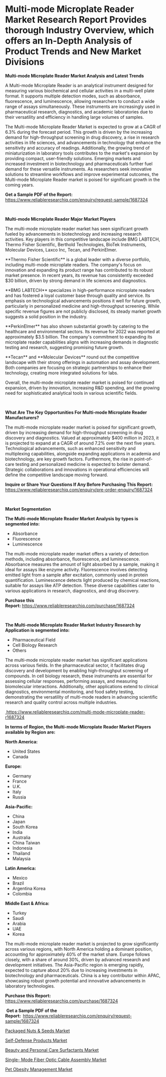 <p><h1>Multi-mode Microplate Reader Market Research Report Provides thorough Industry Overview, which offers an In-Depth Analysis of Product Trends and New Market Divisions</h1></p><p><strong>Multi-mode Microplate Reader Market Analysis and Latest Trends</strong></p>
<p><p>A Multi-mode Microplate Reader is an analytical instrument designed for measuring various biochemical and cellular activities in a multi-well plate format. It supports multiple detection modes, such as absorbance, fluorescence, and luminescence, allowing researchers to conduct a wide range of assays simultaneously. These instruments are increasingly used in pharmaceutical research, diagnostics, and academic laboratories due to their versatility and efficiency in handling large volumes of samples.</p><p>The Multi-mode Microplate Reader Market is expected to grow at a CAGR of 6.3% during the forecast period. This growth is driven by the increasing demand for high-throughput screening in drug discovery, a rise in research activities in life sciences, and advancements in technology that enhance the sensitivity and accuracy of readings. Additionally, the growing trend of miniaturization in laboratory tools contributes to the market's expansion by providing compact, user-friendly solutions. Emerging markets and increased investment in biotechnology and pharmaceuticals further fuel demand for these versatile instruments. As researchers seek innovative solutions to streamline workflows and improve experimental outcomes, the Multi-mode Microplate Reader market is poised for significant growth in the coming years.</p></p>
<p><strong>Get a Sample PDF of the Report:&nbsp;</strong> <a href="https://www.reliableresearchiq.com/enquiry/request-sample/1687324?utm_campaign=1499&utm_medium=2&utm_source=Github&utm_content=ia&utm_term=16102024&utm_id=multi-mode-microplate-reader">https://www.reliableresearchiq.com/enquiry/request-sample/1687324</a></p>
<p>&nbsp;</p>
<p><strong>Multi-mode Microplate Reader Major Market Players</strong></p>
<p><p>The multi-mode microplate reader market has seen significant growth fueled by advancements in biotechnology and increasing research activities. Key players in this competitive landscape include BMG LABTECH, Thermo Fisher Scientific, Berthold Technologies, BioTek Instruments, Molecular Devices, Laxco Inc, Tecan, and PerkinElmer.</p><p>**Thermo Fisher Scientific** is a global leader with a diverse portfolio, including multi-mode microplate readers. The company's focus on innovation and expanding its product range has contributed to its robust market presence. In recent years, its revenue has consistently exceeded $30 billion, driven by strong demand in life sciences and diagnostics.</p><p>**BMG LABTECH** specializes in high-performance microplate readers and has fostered a loyal customer base through quality and service. Its emphasis on technological advancements positions it well for future growth, particularly in personalized medicine and high-throughput screening. While specific revenue figures are not publicly disclosed, its steady market growth suggests a solid position in the industry.</p><p>**PerkinElmer** has also shown substantial growth by catering to the healthcare and environmental sectors. Its revenue for 2022 was reported at approximately $3.5 billion. The company's commitment to expanding its microplate reader capabilities aligns with increasing demands in diagnostic testing and research, suggesting promising future growth.</p><p>**Tecan** and **Molecular Devices** round out the competitive landscape with their strong offerings in automation and assay development. Both companies are focusing on strategic partnerships to enhance their technology, creating more integrated solutions for labs.</p><p>Overall, the multi-mode microplate reader market is poised for continued expansion, driven by innovation, increasing R&D spending, and the growing need for sophisticated analytical tools in various scientific fields.</p></p>
<p>&nbsp;</p>
<p><strong>What Are The Key Opportunities For Multi-mode Microplate Reader Manufacturers?</strong></p>
<p><p>The multi-mode microplate reader market is poised for significant growth, driven by increasing demand for high-throughput screening in drug discovery and diagnostics. Valued at approximately $400 million in 2023, it is projected to expand at a CAGR of around 7.2% over the next five years. Technological advancements, such as enhanced sensitivity and multiplexing capabilities, alongside expanding applications in academia and biotechnology, are key growth factors. Furthermore, the rise in point-of-care testing and personalized medicine is expected to bolster demand. Strategic collaborations and innovations in operational efficiencies will define the competitive landscape moving forward.</p></p>
<p><strong>Inquire or Share Your Questions If Any Before Purchasing This Report:</strong> <a href="https://www.reliableresearchiq.com/enquiry/pre-order-enquiry/1687324?utm_campaign=1499&utm_medium=2&utm_source=Github&utm_content=ia&utm_term=16102024&utm_id=multi-mode-microplate-reader">https://www.reliableresearchiq.com/enquiry/pre-order-enquiry/1687324</a></p>
<p>&nbsp;</p>
<p><strong>Market Segmentation</strong></p>
<p><strong>The Multi-mode Microplate Reader Market Analysis by types is segmented into:</strong></p>
<p><ul><li>Absorbance</li><li>Fluorescence</li><li>Luminescence</li></ul></p>
<p><p>The multi-mode microplate reader market offers a variety of detection methods, including absorbance, fluorescence, and luminescence. Absorbance measures the amount of light absorbed by a sample, making it ideal for assays like enzyme activity. Fluorescence involves detecting emitted light from a sample after excitation, commonly used in protein quantification. Luminescence detects light produced by chemical reactions, suitable for assays like ATP detection. These diverse capabilities cater to various applications in research, diagnostics, and drug discovery.</p></p>
<p><strong>Purchase this Report:&nbsp;</strong><a href="https://www.reliableresearchiq.com/purchase/1687324?utm_campaign=1499&utm_medium=2&utm_source=Github&utm_content=ia&utm_term=16102024&utm_id=multi-mode-microplate-reader">https://www.reliableresearchiq.com/purchase/1687324</a></p>
<p>&nbsp;</p>
<p><strong>The Multi-mode Microplate Reader Market Industry Research by Application is segmented into:</strong></p>
<p><ul><li>Pharmaceutical Field</li><li>Cell Biology Research</li><li>Others</li></ul></p>
<p><p>The multi-mode microplate reader market has significant applications across various fields. In the pharmaceutical sector, it facilitates drug discovery and development by enabling high-throughput screening of compounds. In cell biology research, these instruments are essential for assessing cellular responses, performing assays, and measuring biomolecular interactions. Additionally, other applications extend to clinical diagnostics, environmental monitoring, and food safety testing, demonstrating the versatility of multi-mode readers in advancing scientific research and quality control across multiple industries.</p></p>
<p><a href="https://www.reliableresearchiq.com/multi-mode-microplate-reader-r1687324?utm_campaign=1499&utm_medium=2&utm_source=Github&utm_content=ia&utm_term=16102024&utm_id=multi-mode-microplate-reader">&nbsp;https://www.reliableresearchiq.com/multi-mode-microplate-reader-r1687324</a></p>
<p><strong>In terms of Region, the Multi-mode Microplate Reader Market Players available by Region are:</strong></p>
<p>
    <p> <strong> North America: </strong>
        <ul>
            <li>United States</li>
            <li>Canada</li>
        </ul>
        </p> 
    <p> <strong> Europe: </strong>
        <ul>
            <li>Germany</li>
            <li>France</li>
            <li>U.K.</li>
            <li>Italy</li>
            <li>Russia</li>
        </ul>
        </p> 
    <p> <strong> Asia-Pacific: </strong>
        <ul>
            <li>China</li>
            <li>Japan</li>
            <li>South Korea</li>
            <li>India</li>
            <li>Australia</li>
            <li>China Taiwan</li>
            <li>Indonesia</li>
            <li>Thailand</li>
            <li>Malaysia</li>
        </ul>
        </p> 
    <p> <strong> Latin America: </strong>
        <ul>
            <li>Mexico</li>
            <li>Brazil</li>
            <li>Argentina Korea</li>
            <li>Colombia</li>
        </ul>
        </p> 
    <p> <strong> Middle East & Africa: </strong>
        <ul>
            <li>Turkey</li>
            <li>Saudi</li>
            <li>Arabia</li>
            <li>UAE</li>
            <li>Korea</li>
        </ul>
    </p>
    </p>
<p><p>The multi-mode microplate reader market is projected to grow significantly across various regions, with North America holding a dominant position, accounting for approximately 40% of the market share. Europe follows closely, with a share of around 30%, driven by advanced research and development initiatives. The Asia-Pacific region is emerging rapidly, expected to capture about 20% due to increasing investments in biotechnology and pharmaceuticals. China is a key contributor within APAC, showcasing robust growth potential and innovative advancements in laboratory technologies.</p></p>
<p><strong>Purchase this Report: </strong><a href="https://www.reliableresearchiq.com/purchase/1687324?utm_campaign=1499&utm_medium=2&utm_source=Github&utm_content=ia&utm_term=16102024&utm_id=multi-mode-microplate-reader">https://www.reliableresearchiq.com/purchase/1687324</a></p>
<p>&nbsp;<strong>Get a Sample PDF of the Report:&nbsp;&nbsp;</strong><a href="https://www.reliableresearchiq.com/enquiry/request-sample/1687324?utm_campaign=1499&utm_medium=2&utm_source=Github&utm_content=ia&utm_term=16102024&utm_id=multi-mode-microplate-reader">https://www.reliableresearchiq.com/enquiry/request-sample/1687324</a></p>
<p><strong></strong></p>
<p><p><a href="https://www.linkedin.com/pulse/packaged-nuts-seeds-market-penetration-strategies-untapped-iul2c?trk=public_post_embed_feed-article-content&utm_campaign=1499&utm_medium=2&utm_source=Github&utm_content=ia&utm_term=16102024&utm_id=multi-mode-microplate-reader">Packaged Nuts & Seeds Market</a></p><p><a href="https://www.linkedin.com/pulse/global-self-defense-products-nexus-sector-confluences-regional-850uc?trk=public_post_embed_feed-article-content&utm_campaign=1499&utm_medium=2&utm_source=Github&utm_content=ia&utm_term=16102024&utm_id=multi-mode-microplate-reader">Self-Defense Products Market</a></p><p><a href="https://www.linkedin.com/pulse/key-drivers-beauty-personal-care-surfactants-market-trends-wsrxc?trk=public_post_embed_feed-article-content&utm_campaign=1499&utm_medium=2&utm_source=Github&utm_content=ia&utm_term=16102024&utm_id=multi-mode-microplate-reader">Beauty and Personal Care Surfactants Market</a></p><p><a href="https://www.linkedin.com/pulse/single-mode-fiber-optic-cable-assembly-value-chain-analysis-l5q0c?trk=public_post_embed_feed-article-content&utm_campaign=1499&utm_medium=2&utm_source=Github&utm_content=ia&utm_term=16102024&utm_id=multi-mode-microplate-reader">Single- Mode Fiber Optic Cable Assembly Market</a></p><p><a href="https://www.linkedin.com/pulse/pet-obesity-management-market-segmentation-applications-pfefc?trk=public_post_embed_feed-article-content&utm_campaign=1499&utm_medium=2&utm_source=Github&utm_content=ia&utm_term=16102024&utm_id=multi-mode-microplate-reader">Pet Obesity Management Market</a></p></p>
